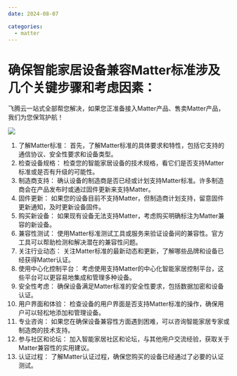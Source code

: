 ```yaml
---
date: 2024-08-07

categories:
  - matter
---
```



# 确保智能家居设备兼容Matter标准涉及几个关键步骤和考虑因素：

<!-- Matter智能插座、Matter智能产品、Matter产品、怎么卖Matter产品、模组生成厂家 -->

飞腾云一站式全部帮您解决，如果您正准备接入Matter产品、售卖Matter产品，我们为您保驾护航！
<!-- more -->
![](/assets/images/Matter0004.jpg)

1. 了解Matter标准：
首先，了解Matter标准的具体要求和特性，包括它支持的通信协议、安全性要求和设备类型。
2. 检查设备规格：
检查您的智能家居设备的技术规格，看它们是否支持Matter标准或是否有升级的可能性。
3. 制造商支持：
确认设备的制造商是否已经或计划支持Matter标准。许多制造商会在产品发布时或通过固件更新来支持Matter。
4. 固件更新：
如果您的设备目前不支持Matter，但制造商计划支持，留意固件更新通知，及时更新设备固件。
5. 购买新设备：
如果现有设备无法支持Matter，考虑购买明确标注为Matter兼容的新设备。
6. 兼容性测试：
使用Matter标准测试工具或服务来验证设备间的兼容性。官方工具可以帮助检测和解决潜在的兼容性问题。
7. 关注行业动态：
关注Matter标准的最新动态和更新，了解哪些品牌和设备已经获得Matter认证。
8. 使用中心化控制平台：
考虑使用支持Matter的中心化智能家居控制平台，这些平台可以更容易地集成和管理多种设备。
9. 安全性考虑：
确保设备满足Matter标准的安全性要求，包括数据加密和设备认证。
10. 用户界面和体验：
检查设备的用户界面是否支持Matter标准的操作，确保用户可以轻松地添加和管理设备。
11. 专业咨询：
如果您在确保设备兼容性方面遇到困难，可以咨询智能家居专家或制造商的技术支持。
12. 参与社区和论坛：
加入智能家居社区和论坛，与其他用户交流经验，获取关于Matter兼容性的实用建议。
13. 认证过程：
了解Matter认证过程，确保您购买的设备已经通过了必要的认证测试。

